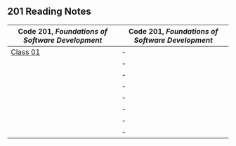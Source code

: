 <h2 style=“display:block;
           margin-left: auto;
           margin-right:auto;
           text-align: center;“>
  201 Reading Notes</h2> 
  
  **Code 201**, _Foundations of Software Development_ | **Code 201**, _Foundations of Software Development_
------------ | -------------
[Class 01](https://github.com/TraceDugar/reading-notes/blob/main/201/notes/Class1.md) | -
[]() | -
[]() | -
[]() | -
[]() | -
[]() | -
[]() | -
[]() | -

